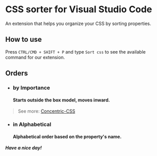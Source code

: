 # CSS sorter for Visual Studio Code
An extension that helps you organize your CSS by sorting properties.

## How to use
Press `CTRL/CMD + SHIFT + P` and type `Sort css` to see the available command for our extension.

## Orders

- ### by Importance
	#### Starts outside the box model, moves inward.

> See more: [Concentric-CSS](https://github.com/brandon-rhodes/Concentric-CSS)
- ### in Alphabetical
	#### Alphabetical order based on the property's name.


***Have a nice day!***